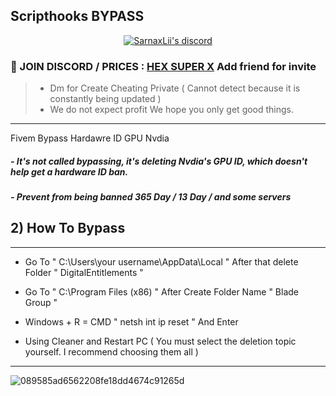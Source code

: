 ## Scripthooks BYPASS


  <p align="center">
    <a href="https://discord.com/users/943374631644045363">
        <img title="Sarnax discord" alt="SarnaxLii's discord" src="https://discord.c99.nl/widget/theme-3/943374631644045363.png"/>
    </a>
</p>

### 💬 JOIN DISCORD / PRICES  : [HEX SUPER X](https://discord.com/users/943374631644045363) Add friend for invite
> - Dm for Create Cheating Private ( Cannot detect because it is constantly being updated )
> - We do not expect profit We hope you only get good things.

***

Fivem Bypass  Hardawre ID GPU Nvdia

##### - It's not called bypassing, it's deleting Nvdia's GPU ID, which doesn't help get a hardware ID ban.

##### - Prevent from being banned 365 Day / 13 Day / and some servers



## 2) How To Bypass 

***
- Go To " C:\Users\your username\AppData\Local " After that delete Folder  " DigitalEntitlements " 

- Go To " C:\Program Files (x86) " After Create Folder Name " Blade Group " 

- Windows + R = CMD  " netsh int ip reset " And Enter 

- Using Cleaner and Restart PC ( You must select the deletion topic yourself. I recommend choosing them all ) 
***


![089585ad6562208fe18dd4674c91265d](https://user-images.githubusercontent.com/94861415/158256368-9921c958-07ed-4497-8698-bc8dfb7aff84.jpg)

